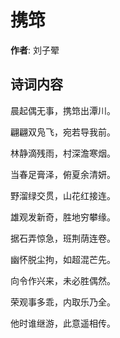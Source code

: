 # 携筇

**作者**: 刘子翚

## 诗词内容

晨起偶无事，携筇出潭川。

翩翩双凫飞，宛若导我前。

林静滴残雨，村深澹寒烟。

当春足膏泽，俯夏余清妍。

野溜绿交贯，山花红接连。

雄观发新奇，胜地穷攀缘。

据石弄惊急，班荆荫连卷。

幽怀脱尘拘，如超混芒先。

向令作兴来，未必胜偶然。

荣观事多乖，内取乐乃全。

他时谁继游，此意遥相传。

